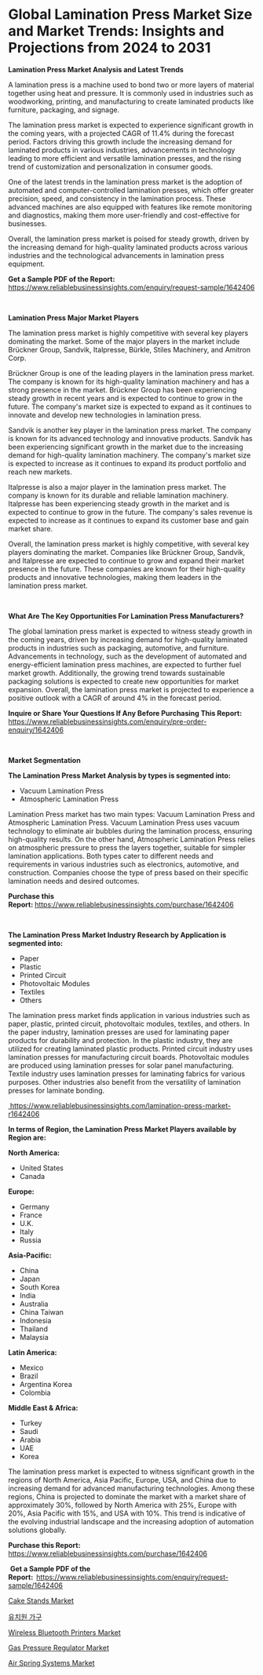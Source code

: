 <p><h1>Global Lamination Press Market Size and Market Trends: Insights and Projections from 2024 to 2031</h1></p><p><strong>Lamination Press Market Analysis and Latest Trends</strong></p>
<p><p>A lamination press is a machine used to bond two or more layers of material together using heat and pressure. It is commonly used in industries such as woodworking, printing, and manufacturing to create laminated products like furniture, packaging, and signage. </p><p>The lamination press market is expected to experience significant growth in the coming years, with a projected CAGR of 11.4% during the forecast period. Factors driving this growth include the increasing demand for laminated products in various industries, advancements in technology leading to more efficient and versatile lamination presses, and the rising trend of customization and personalization in consumer goods.</p><p>One of the latest trends in the lamination press market is the adoption of automated and computer-controlled lamination presses, which offer greater precision, speed, and consistency in the lamination process. These advanced machines are also equipped with features like remote monitoring and diagnostics, making them more user-friendly and cost-effective for businesses.</p><p>Overall, the lamination press market is poised for steady growth, driven by the increasing demand for high-quality laminated products across various industries and the technological advancements in lamination press equipment.</p></p>
<p><strong>Get a Sample PDF of the Report:&nbsp;</strong> <a href="https://www.reliablebusinessinsights.com/enquiry/request-sample/1642406">https://www.reliablebusinessinsights.com/enquiry/request-sample/1642406</a></p>
<p>&nbsp;</p>
<p><strong>Lamination Press Major Market Players</strong></p>
<p><p>The lamination press market is highly competitive with several key players dominating the market. Some of the major players in the market include Brückner Group, Sandvik, Italpresse, Bürkle, Stiles Machinery, and Amitron Corp.</p><p>Brückner Group is one of the leading players in the lamination press market. The company is known for its high-quality lamination machinery and has a strong presence in the market. Brückner Group has been experiencing steady growth in recent years and is expected to continue to grow in the future. The company's market size is expected to expand as it continues to innovate and develop new technologies in lamination press.</p><p>Sandvik is another key player in the lamination press market. The company is known for its advanced technology and innovative products. Sandvik has been experiencing significant growth in the market due to the increasing demand for high-quality lamination machinery. The company's market size is expected to increase as it continues to expand its product portfolio and reach new markets.</p><p>Italpresse is also a major player in the lamination press market. The company is known for its durable and reliable lamination machinery. Italpresse has been experiencing steady growth in the market and is expected to continue to grow in the future. The company's sales revenue is expected to increase as it continues to expand its customer base and gain market share.</p><p>Overall, the lamination press market is highly competitive, with several key players dominating the market. Companies like Brückner Group, Sandvik, and Italpresse are expected to continue to grow and expand their market presence in the future. These companies are known for their high-quality products and innovative technologies, making them leaders in the lamination press market.</p></p>
<p>&nbsp;</p>
<p><strong>What Are The Key Opportunities For Lamination Press Manufacturers?</strong></p>
<p><p>The global lamination press market is expected to witness steady growth in the coming years, driven by increasing demand for high-quality laminated products in industries such as packaging, automotive, and furniture. Advancements in technology, such as the development of automated and energy-efficient lamination press machines, are expected to further fuel market growth. Additionally, the growing trend towards sustainable packaging solutions is expected to create new opportunities for market expansion. Overall, the lamination press market is projected to experience a positive outlook with a CAGR of around 4% in the forecast period.</p></p>
<p><strong>Inquire or Share Your Questions If Any Before Purchasing This Report:</strong> <a href="https://www.reliablebusinessinsights.com/enquiry/pre-order-enquiry/1642406">https://www.reliablebusinessinsights.com/enquiry/pre-order-enquiry/1642406</a></p>
<p>&nbsp;</p>
<p><strong>Market Segmentation</strong></p>
<p><strong>The Lamination Press Market Analysis by types is segmented into:</strong></p>
<p><ul><li>Vacuum Lamination Press</li><li>Atmospheric Lamination Press</li></ul></p>
<p><p>Lamination Press market has two main types: Vacuum Lamination Press and Atmospheric Lamination Press. Vacuum Lamination Press uses vacuum technology to eliminate air bubbles during the lamination process, ensuring high-quality results. On the other hand, Atmospheric Lamination Press relies on atmospheric pressure to press the layers together, suitable for simpler lamination applications. Both types cater to different needs and requirements in various industries such as electronics, automotive, and construction. Companies choose the type of press based on their specific lamination needs and desired outcomes.</p></p>
<p><strong>Purchase this Report:&nbsp;</strong><a href="https://www.reliablebusinessinsights.com/purchase/1642406">https://www.reliablebusinessinsights.com/purchase/1642406</a></p>
<p>&nbsp;</p>
<p><strong>The Lamination Press Market Industry Research by Application is segmented into:</strong></p>
<p><ul><li>Paper</li><li>Plastic</li><li>Printed Circuit</li><li>Photovoltaic Modules</li><li>Textiles</li><li>Others</li></ul></p>
<p><p>The lamination press market finds application in various industries such as paper, plastic, printed circuit, photovoltaic modules, textiles, and others. In the paper industry, lamination presses are used for laminating paper products for durability and protection. In the plastic industry, they are utilized for creating laminated plastic products. Printed circuit industry uses lamination presses for manufacturing circuit boards. Photovoltaic modules are produced using lamination presses for solar panel manufacturing. Textile industry uses lamination presses for laminating fabrics for various purposes. Other industries also benefit from the versatility of lamination presses for laminate bonding.</p></p>
<p><a href="https://www.reliablebusinessinsights.com/lamination-press-market-r1642406">&nbsp;https://www.reliablebusinessinsights.com/lamination-press-market-r1642406</a></p>
<p><strong>In terms of Region, the Lamination Press Market Players available by Region are:</strong></p>
<p>
    <p> <strong> North America: </strong>
        <ul>
            <li>United States</li>
            <li>Canada</li>
        </ul>
        </p> 
    <p> <strong> Europe: </strong>
        <ul>
            <li>Germany</li>
            <li>France</li>
            <li>U.K.</li>
            <li>Italy</li>
            <li>Russia</li>
        </ul>
        </p> 
    <p> <strong> Asia-Pacific: </strong>
        <ul>
            <li>China</li>
            <li>Japan</li>
            <li>South Korea</li>
            <li>India</li>
            <li>Australia</li>
            <li>China Taiwan</li>
            <li>Indonesia</li>
            <li>Thailand</li>
            <li>Malaysia</li>
        </ul>
        </p> 
    <p> <strong> Latin America: </strong>
        <ul>
            <li>Mexico</li>
            <li>Brazil</li>
            <li>Argentina Korea</li>
            <li>Colombia</li>
        </ul>
        </p> 
    <p> <strong> Middle East & Africa: </strong>
        <ul>
            <li>Turkey</li>
            <li>Saudi</li>
            <li>Arabia</li>
            <li>UAE</li>
            <li>Korea</li>
        </ul>
    </p>
    </p>
<p><p>The lamination press market is expected to witness significant growth in the regions of North America, Asia Pacific, Europe, USA, and China due to increasing demand for advanced manufacturing technologies. Among these regions, China is projected to dominate the market with a market share of approximately 30%, followed by North America with 25%, Europe with 20%, Asia Pacific with 15%, and USA with 10%. This trend is indicative of the evolving industrial landscape and the increasing adoption of automation solutions globally.</p></p>
<p><strong>Purchase this Report: </strong><a href="https://www.reliablebusinessinsights.com/purchase/1642406">https://www.reliablebusinessinsights.com/purchase/1642406</a></p>
<p>&nbsp;<strong>Get a Sample PDF of the Report:&nbsp;&nbsp;</strong><a href="https://www.reliablebusinessinsights.com/enquiry/request-sample/1642406">https://www.reliablebusinessinsights.com/enquiry/request-sample/1642406</a></p>
<p><strong></strong></p>
<p><p><a href="https://medium.com/@othaleffler2008/global-cake-stands-market-focus-on-application-end-use-industry-type-equipment-and-region-7de52fd54c11">Cake Stands Market</a></p><p><a href="https://github.com/vskv4779xr1/Market-Research-Report-List-3/blob/main/705542169040.md">유치원 가구</a></p><p><a href="https://medium.com/@aaronschoen2023/wireless-bluetooth-printers-market-a-global-and-regional-analysis-focus-on-region-country-level-325cfd39cbf6">Wireless Bluetooth Printers Market</a></p><p><a href="https://github.com/FrankHernanXXfnf/Market-Research-Report-List-1/blob/main/gas-pressure-regulator-market.md">Gas Pressure Regulator Market</a></p><p><a href="https://github.com/mabenkhyari11/Market-Research-Report-List-1/blob/main/air-spring-systems-market.md">Air Spring Systems Market</a></p></p>
